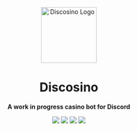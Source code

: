 <div align=center>

<img height=128 src="https://raw.githubusercontent.com/hblomqvist/discosino/main/assets/discosino-avatar-circle-512.png" alt="Discosino Logo">

# Discosino

**A work in progress casino bot for Discord**

<a href="https://github.com/hblomqvist/discosino/search?l=typescript" alt="Top Language"><img src="https://img.shields.io/github/languages/top/hblomqvist/discosino?style=flat-square"></a>
<a href="https://github.com/hblomqvist/discosino/actions/workflows/ci.yml" alt="CI Status"><img src="https://img.shields.io/github/actions/workflow/status/hblomqvist/discosino/ci.yml?branch=main&label=status&style=flat-square"></a>
<a href="https://codeclimate.com/github/hblomqvist/discosino" alt="Maintainability"><img src="https://img.shields.io/codeclimate/maintainability/hblomqvist/discosino?style=flat-square"></a>
<a href="https://github.com/hblomqvist/discosino/blob/main/LICENSE" alt="License"><img src="https://img.shields.io/github/license/hblomqvist/discosino?style=flat-square"></a>

</div>
